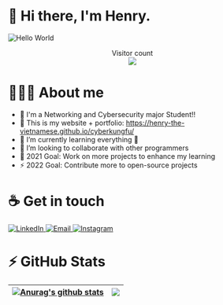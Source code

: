 # :wave: Hi there, I'm Henry.

<img src="https://raw.githubusercontent.com/sagar-viradiya/sagar-viradiya/master/resources/banner.png" alt="Hello World">
<p align="center"> 
  Visitor count<br>
  <img src="https://profile-counter.glitch.me/henry-the-vietnamese/count.svg" />
</p>

# 👩🏾‍💻 About me

- 👦 I'm a Networking and Cybersecurity major Student!!
- 🔭 This is my website + portfolio: https://henry-the-vietnamese.github.io/cyberkungfu/
- 🌱 I’m currently learning everything 🤣
- 👯 I’m looking to collaborate with other programmers
- 🥅 2021 Goal: Work on more projects to enhance my learning
- ⚡ 2022 Goal: Contribute more to open-source projects

# :coffee: Get in touch

<a target="_blank" href="https://www.linkedin.com/in/tanducmai/" target="_blank">
<img alt="LinkedIn" src="https://img.shields.io/badge/LinkedIn-0077B5?style=for-the-badge&logo=linkedin&logoColor=white" />
</a>

<a target="_blank" href="mailto:tan.duc.work@gmail.com" target="_blank">
<img alt="Email" src="https://img.shields.io/badge/Gmail-D14836?style=for-the-badge&logo=gmail&logoColor=white" />
</a>

<a target="_blank" href="https://www.instagram.com/henry.maii/" target="_blank">
<img alt="Instagram" src="https://img.shields.io/badge/Instagram-E4405F?style=for-the-badge&logo=instagram&logoColor=white" />
</a>


# :zap: GitHub Stats

| <a href="https://github.com/anuraghazra/github-readme-stats"><img align="center" src="https://github-readme-stats.vercel.app/api?username=henry-the-vietnamese&show_icons=true&include_all_commits=true&theme=buefy&count_private=true&show_icons=true&hide_border=true" alt="Anurag's github stats" /></a> | <a href="https://github.com/anuraghazra/github-readme-stats"><img align="center" src="https://github-readme-stats.vercel.app/api/top-langs/?username=henry-the-vietnamese&layout=compact&theme=buefy&hide_border=true" /></a> |
| ------------- | ------------- |
